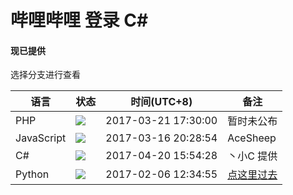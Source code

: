 哔哩哔哩 登录 C#
==

#### 现已提供
选择分支进行查看

|语言|状态|时间(UTC+8)|备注|
|---|---|----|----|
|PHP|![](http://www.acesheep.com/bilibili_Login/status/failing.svg?1492106887)|2017-03-21 17:30:00|暂时未公布
|JavaScript|![](http://www.acesheep.com/bilibili_Login/status/passing.svg?1492106887)|2017-03-16 20:28:54|AceSheep
|C#|![](http://www.acesheep.com/bilibili_Login/status/passing.svg?1492106887)|2017-04-20 15:54:28|丶小C 提供
|Python|![](http://www.acesheep.com/bilibili_Login/status/passing.svg?1492106887)|2017-02-06 12:34:55|[点这里过去](https://github.com/ztcaoll222/bilibili_login)

